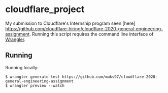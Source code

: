 # cloudflare_project

My submission to Cloudflare's Internship program seen [here] https://github.com/cloudflare-hiring/cloudflare-2020-general-engineering-assignment. Running this script requires the command line interface of [Wrangler](https://github.com/cloudflare/wrangler). 

## Running
Running locally:
```
$ wrangler generate test https://github.com/muks97/cloudflare-2020-general-engineering-assignment
$ wrangler preview --watch
```

